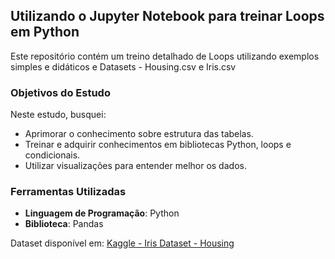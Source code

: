 ## Utilizando o Jupyter Notebook para treinar Loops em Python

Este repositório contém um treino detalhado de Loops utilizando exemplos simples e didáticos e Datasets - Housing.csv e Iris.csv

### Objetivos do Estudo

Neste estudo, busquei:  
- Aprimorar o conhecimento sobre estrutura das tabelas.  
- Treinar e adquirir conhecimentos em bibliotecas Python, loops e condicionais.  
- Utilizar visualizações para entender melhor os dados.  

### Ferramentas Utilizadas

- **Linguagem de Programação**: Python  
- **Biblioteca**: Pandas  

Dataset disponível em: [Kaggle - Iris Dataset - Housing](https://www.kaggle.com/datasets)
